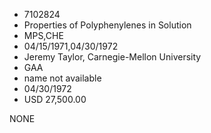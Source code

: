 * 7102824
* Properties of Polyphenylenes in Solution
* MPS,CHE
* 04/15/1971,04/30/1972
* Jeremy Taylor, Carnegie-Mellon University
* GAA
*   name not available
* 04/30/1972
* USD 27,500.00

NONE